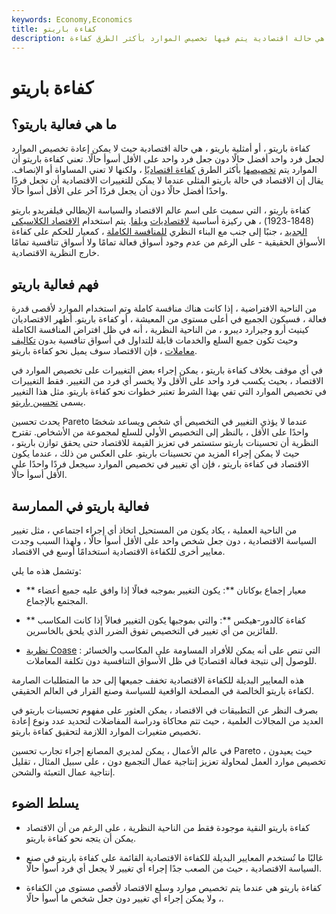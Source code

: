 ```yaml
---
keywords: Economy,Economics
title: كفاءة باريتو
description: كفاءة باريتو هي حالة اقتصادية يتم فيها تخصيص الموارد بأكثر الطرق كفاءة.
---
```


# كفاءة باريتو
## ما هي فعالية باريتو؟

كفاءة باريتو ، أو أمثلية باريتو ، هي حالة اقتصادية حيث لا يمكن إعادة تخصيص الموارد لجعل فرد واحد أفضل حالًا دون جعل فرد واحد على الأقل أسوأ حالًا. تعني كفاءة باريتو أن الموارد يتم [تخصيصها](/allocationalefficiency) بأكثر الطرق [كفاءة اقتصاديًا](/economic_efficiency) ، ولكنها لا تعني المساواة أو الإنصاف. يقال إن الاقتصاد في حالة باريتو المثلى عندما لا يمكن للتغييرات الاقتصادية أن تجعل فردًا واحدًا أفضل حالًا دون أن يجعل فردًا آخر على الأقل أسوأ حالًا.

كفاءة باريتو ، التي سميت على اسم عالم الاقتصاد والسياسة الإيطالي فيلفريدو باريتو (1848-1923) ، هي ركيزة أساسية [لاقتصاديات](/welfare_economics) [ويلفا](/welfare_economics). يتم استخدام [الاقتصاد الكلاسيكي الجديد](/neoclassical) ، جنبًا إلى جنب مع البناء النظري [للمنافسة الكاملة](/perfectcompetition) ، كمعيار للحكم على كفاءة الأسواق الحقيقية - على الرغم من عدم وجود أسواق فعالة تمامًا ولا أسواق تنافسية تمامًا خارج النظرية الاقتصادية.

## فهم فعالية باريتو

من الناحية الافتراضية ، إذا كانت هناك منافسة كاملة وتم استخدام الموارد لأقصى قدرة فعالة ، فسيكون الجميع في أعلى مستوى من المعيشة ، أو كفاءة باريتو. أظهر الاقتصاديان كينيث أرو وجيرارد ديبرو ، من الناحية النظرية ، أنه في ظل افتراض المنافسة الكاملة وحيث تكون جميع السلع والخدمات قابلة للتداول في أسواق تنافسية بدون [تكاليف معاملات](/transactioncosts) ، فإن الاقتصاد سوف يميل نحو كفاءة باريتو.

في أي موقف بخلاف كفاءة باريتو ، يمكن إجراء بعض التغييرات على تخصيص الموارد في الاقتصاد ، بحيث يكسب فرد واحد على الأقل ولا يخسر أي فرد من التغيير. فقط التغييرات في تخصيص الموارد التي تفي بهذا الشرط تعتبر خطوات نحو كفاءة باريتو. مثل هذا التغيير يسمى [تحسين باريتو](/paretoimprovement).

يحدث تحسين Pareto عندما لا يؤذي التغيير في التخصيص أي شخص ويساعد شخصًا واحدًا على الأقل ، بالنظر إلى التخصيص الأولي للسلع لمجموعة من الأشخاص. تقترح النظرية أن تحسينات باريتو ستستمر في تعزيز القيمة للاقتصاد حتى يحقق توازن باريتو ، حيث لا يمكن إجراء المزيد من تحسينات باريتو. على العكس من ذلك ، عندما يكون الاقتصاد في كفاءة باريتو ، فإن أي تغيير في تخصيص الموارد سيجعل فردًا واحدًا على الأقل أسوأ حالًا.

## فعالية باريتو في الممارسة

من الناحية العملية ، يكاد يكون من المستحيل اتخاذ أي إجراء اجتماعي ، مثل تغيير السياسة الاقتصادية ، دون جعل شخص واحد على الأقل أسوأ حالًا ، ولهذا السبب وجدت معايير أخرى للكفاءة الاقتصادية استخدامًا أوسع في الاقتصاد.

وتشمل هذه ما يلي:

- ** معيار إجماع بوكانان **: يكون التغيير بموجبه فعالًا إذا وافق عليه جميع أعضاء المجتمع بالإجماع.

- ** كفاءة كالدور-هيكس **: والتي بموجبها يكون التغيير فعالاً إذا كانت المكاسب للفائزين من أي تغيير في التخصيص تفوق الضرر الذي يلحق بالخاسرين.

- [نظرية Coase](/coase-theorem) : التي تنص على أنه يمكن للأفراد المساومة على المكاسب والخسائر للوصول إلى نتيجة فعالة اقتصاديًا في ظل الأسواق التنافسية دون تكلفة المعاملات.

هذه المعايير البديلة للكفاءة الاقتصادية تخفف جميعها إلى حد ما المتطلبات الصارمة لكفاءة باريتو الخالصة في المصلحة الواقعية للسياسة وصنع القرار في العالم الحقيقي.

بصرف النظر عن التطبيقات في الاقتصاد ، يمكن العثور على مفهوم تحسينات باريتو في العديد من المجالات العلمية ، حيث تتم محاكاة ودراسة المفاضلات لتحديد عدد ونوع إعادة تخصيص متغيرات الموارد اللازمة لتحقيق كفاءة باريتو.

في عالم الأعمال ، يمكن لمديري المصانع إجراء تجارب تحسين Pareto ، حيث يعيدون تخصيص موارد العمل لمحاولة تعزيز إنتاجية عمال التجميع دون ، على سبيل المثال ، تقليل إنتاجية عمال التعبئة والشحن.

## يسلط الضوء

- كفاءة باريتو النقية موجودة فقط من الناحية النظرية ، على الرغم من أن الاقتصاد يمكن أن يتجه نحو كفاءة باريتو.

- غالبًا ما تُستخدم المعايير البديلة للكفاءة الاقتصادية القائمة على كفاءة باريتو في صنع السياسة الاقتصادية ، حيث من الصعب جدًا إجراء أي تغيير لا يجعل أي فرد أسوأ حالًا.

- كفاءة باريتو هي عندما يتم تخصيص موارد وسلع الاقتصاد لأقصى مستوى من الكفاءة ، ولا يمكن إجراء أي تغيير دون جعل شخص ما أسوأ حالًا.

